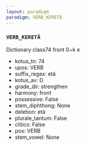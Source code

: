 ```yaml
---
layout: paradigm
paradigm: VERB_KERETÄ
---
```

### ` VERB_KERETÄ `

Dictionary class74 front 0~k e 
* kotus_tn: 74
* upos: VERB
* suffix_regex: etä
* kotus_av: D
* grade_dir: strengthen
* harmony: front
* possessive: False
* stem_diphthong: None
* deletion: etä
* plurale_tantum: False
* clitics: False
* pos: VERB
* stem_vowel: None
